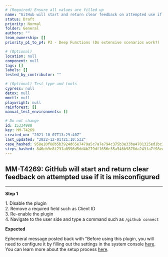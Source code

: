 ```yaml
---
# (Required) Ensure all values are filled up
name: "GitHub will start and return clear feedback on attempted use if it is misconfigured"
status: Draft
priority: Normal
folder: General
authors: ""
team_ownership: []
priority_p1_to_p4: P3 - Deep Functions (Do extensive scenarios work?)

# (Optional)
location: null
component: null
tags: []
labels: []
tested_by_contributor: ""

# (Optional) Test type and tools
cypress: null
detox: null
mmctl: null
playwright: null
rainforest: []
manual_test_environments: []

# Do not change
id: 15334988
key: MM-T4269
created_on: "2021-10-07T13:29:40Z"
last_updated: "2022-12-01T21:10:53Z"
case_hashed: 958e20f88b5b3924d65e7479a5c7a7e794c375b3e33ba4701325ed1bc1b87286fad2b806548d0eb1ec023214889d60a9
steps_hashed: 846eb9e8f231a0596d5dd4b279df1656e35a546b9878da243fa7f98e4869dcfaceec730e6312d3244c3bd24eb6b2f6ad
---
```


<!-- (Auto-generated) Based on frontmatter's "key" and "name" -->

## MM-T4269: GitHub will start and return clear feedback on attempted use if it is misconfigured

---

**Step 1**

1\. Disable the plugin\
2\. Remove a required field such as Client ID\
3\. Re-enable the plugin\
4\. Navigate to the user side and type a command such as `/github connect`

**Expected**

Ephemeral message posted back with "Before using this plugin, you will need to configure it by filling out the settings in the system console [here](https://dkh-local.ngrok.io/admin_console/plugins/plugin_github). You can learn more about the setup process [here](https://github.com/mattermost/mattermost-plugin-github#step-3-configure-the-plugin-in-mattermost).
